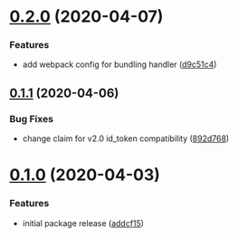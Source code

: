 # [0.2.0](https://github.com/nickshine/lambda-edge-azure-auth/compare/v0.1.1...v0.2.0) (2020-04-07)


### Features

* add webpack config for bundling handler ([d9c51c4](https://github.com/nickshine/lambda-edge-azure-auth/commit/d9c51c4230ef42d09ec86f22025e4c48a2b34d80))

## [0.1.1](https://github.com/nickshine/lambda-edge-azure-auth/compare/v0.1.0...v0.1.1) (2020-04-06)


### Bug Fixes

* change claim for v2.0 id_token compatibility ([892d768](https://github.com/nickshine/lambda-edge-azure-auth/commit/892d7681f75cc1c2a47ecbb57a1a5eb19e7e13fd))

# [0.1.0](https://github.com/nickshine/lambda-edge-azure-auth/compare/v0.0.1...v0.1.0) (2020-04-03)


### Features

* initial package release ([addcf15](https://github.com/nickshine/lambda-edge-azure-auth/commit/addcf1535b22b00cc22dbb9327ff3b0f3cb6a526))
